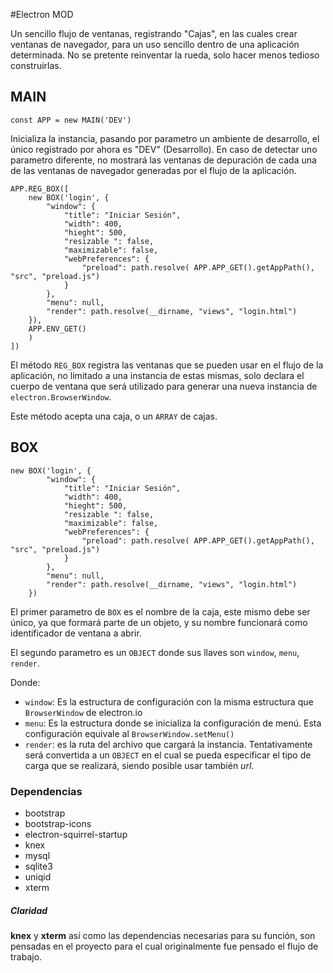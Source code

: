 #Electron MOD

Un sencillo flujo de ventanas, registrando "Cajas", en las cuales crear ventanas de navegador, para un uso sencillo dentro de una aplicación determinada. No se pretente reinventar la rueda, solo hacer menos tedioso construirlas.

## MAIN

~~~
const APP = new MAIN('DEV')
~~~

Inicializa la instancia, pasando por parametro un ambiente de desarrollo, el único registrado por ahora es "DEV" (Desarrollo). En caso de detectar uno parametro diferente, no mostrará las ventanas de depuración de cada una de las ventanas de navegador generadas por el flujo de la aplicación.

~~~
APP.REG_BOX([
    new BOX('login', {
        "window": {
            "title": "Iniciar Sesión",
            "width": 400,
            "hieght": 500,
            "resizable ": false,
            "maximizable": false,
            "webPreferences": {
                "preload": path.resolve( APP.APP_GET().getAppPath(), "src", "preload.js")
            }
        },
        "menu": null,
        "render": path.resolve(__dirname, "views", "login.html")
    }),
    APP.ENV_GET()
    )
])
~~~

El método <code>REG_BOX</code> registra las ventanas que se pueden usar en el flujo de la aplicación, no limitado a una instancia de estas mismas, solo declara el cuerpo de ventana que será utilizado para generar una nueva instancia de <code>electron.BrowserWindow</code>.

Este método acepta una caja, o un <code>ARRAY</code> de cajas.

## BOX

~~~
new BOX('login', {
        "window": {
            "title": "Iniciar Sesión",
            "width": 400,
            "hieght": 500,
            "resizable ": false,
            "maximizable": false,
            "webPreferences": {
                "preload": path.resolve( APP.APP_GET().getAppPath(), "src", "preload.js")
            }
        },
        "menu": null,
        "render": path.resolve(__dirname, "views", "login.html")
    })
~~~
El primer parametro de <code>BOX</code> es el nombre de la caja, este mismo debe ser único, ya que formará parte de un objeto, y su nombre funcionará como identificador de ventana a abrir.

El segundo parametro es un <code>OBJECT</code> donde sus llaves son <code>window</code>, <code>menu</code>, <code>render</code>.

Donde:
- <code>window</code>: Es la estructura de configuración con la misma estructura que <code>BrowserWindow</code> de electron.io
- <code>menu</code>: Es la estructura donde se inicializa la configuración de menú. Esta configuración equivale al <code>BrowserWindow.setMenu()</code>
- <code>render</code>: es la ruta del archivo que cargará la instancia. Tentativamente será convertida a un <code>OBJECT</code> en el cual se pueda especificar el tipo de carga que se realizará, siendo posible usar también _url_.

### Dependencias

- bootstrap
- bootstrap-icons
- electron-squirrel-startup
- knex
- mysql
- sqlite3
- uniqid
- xterm

##### Claridad
<strong>knex</strong> y <strong>xterm</strong> así como las dependencias necesarias para su función, son pensadas en el proyecto para el cual originalmente fue pensado el flujo de trabajo.